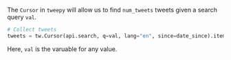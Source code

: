 <!--title={The Cursor}-->

The `Cursor` in `tweepy` will allow us to find `num_tweets` tweets given a search query `val`. 

```python
# Collect tweets
tweets = tw.Cursor(api.search, q=val, lang="en", since=date_since).items(num_tweets)
```

Here, `val` is the varuable for any value. 